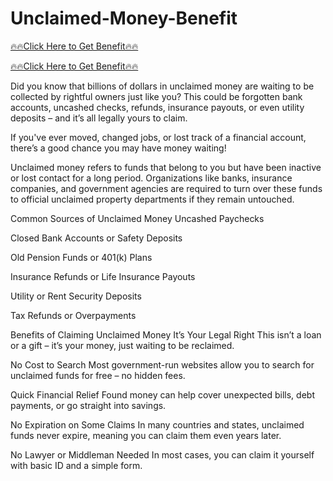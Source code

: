 # Unclaimed-Money-Benefit

[🔥🔥Click Here to Get Benefit🔥🔥](https://sites.google.com/view/unclaimed-money-benefits/home)

[🔥🔥Click Here to Get Benefit🔥🔥](https://sites.google.com/view/unclaimed-money-benefits/home)

Did you know that billions of dollars in unclaimed money are waiting to be collected by rightful owners just like you?
This could be forgotten bank accounts, uncashed checks, refunds, insurance payouts, or even utility deposits – and it’s all legally yours to claim.

If you've ever moved, changed jobs, or lost track of a financial account, there’s a good chance you may have money waiting!

Unclaimed money refers to funds that belong to you but have been inactive or lost contact for a long period. Organizations like banks, insurance companies, and government agencies are required to turn over these funds to official unclaimed property departments if they remain untouched.

Common Sources of Unclaimed Money
Uncashed Paychecks

Closed Bank Accounts or Safety Deposits

Old Pension Funds or 401(k) Plans

Insurance Refunds or Life Insurance Payouts

Utility or Rent Security Deposits

Tax Refunds or Overpayments

Benefits of Claiming Unclaimed Money
It’s Your Legal Right
This isn’t a loan or a gift – it’s your money, just waiting to be reclaimed.

No Cost to Search
Most government-run websites allow you to search for unclaimed funds for free – no hidden fees.

Quick Financial Relief
Found money can help cover unexpected bills, debt payments, or go straight into savings.

No Expiration on Some Claims
In many countries and states, unclaimed funds never expire, meaning you can claim them even years later.

No Lawyer or Middleman Needed
In most cases, you can claim it yourself with basic ID and a simple form.
